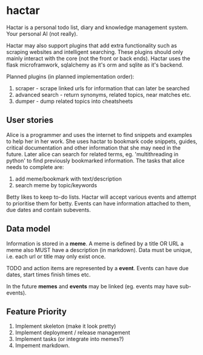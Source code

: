hactar
======

Hactar is a personal todo list, diary and knowledge management system. Your
personal AI (not really).

Hactar may also support plugins that add extra functionality such as scraping
websites and intelligent searching. These plugins should only mainly interact
with the core (not the front or back ends). Hactar uses the flask
microframwork, sqlalchemy as it's orm and sqlite as it's backend.

Planned plugins (in planned implementation order):
 1. scraper - scrape linked urls for information that can later be searched
 2. advanced search - return synonyms, related topics, near matches etc.
 3. dumper - dump related topics into cheatsheets

User stories
------------

Alice is a programmer and uses the internet to find snippets and examples to
help her in her work. She uses hactar to bookmark code snippets, guides,
critical documentation and other information that she may need in the future.
Later alice can search for related terms, eg. 'multithreading in python' to
find previously bookmarked information.
The tasks that alice needs to complete are:
 1. add meme/bookmark with text/description
 2. search meme by topic/keywords

Betty likes to keep to-do lists. Hactar will accept various events and
attempt to prioritise them for betty. Events can have information attached to
them, due dates and contain subevents.

Data model
----------

Information is stored in a **meme**. A meme is defined by a title OR URL a meme
also MUST have a description (in markdown). Data must be unique, i.e. each url
or title may only exist once.

TODO and action items are represented by a **event**. Events can have due
dates, start times finish times etc.

In the future **memes** and **events** may be linked (eg. events may have
sub-events).

Feature Priority
----------------
 1. Implement skeleton (make it look pretty)
 1. Implement deployment / release management
 1. Implement tasks (or integrate into memes?)
 1. Impement markdown.
